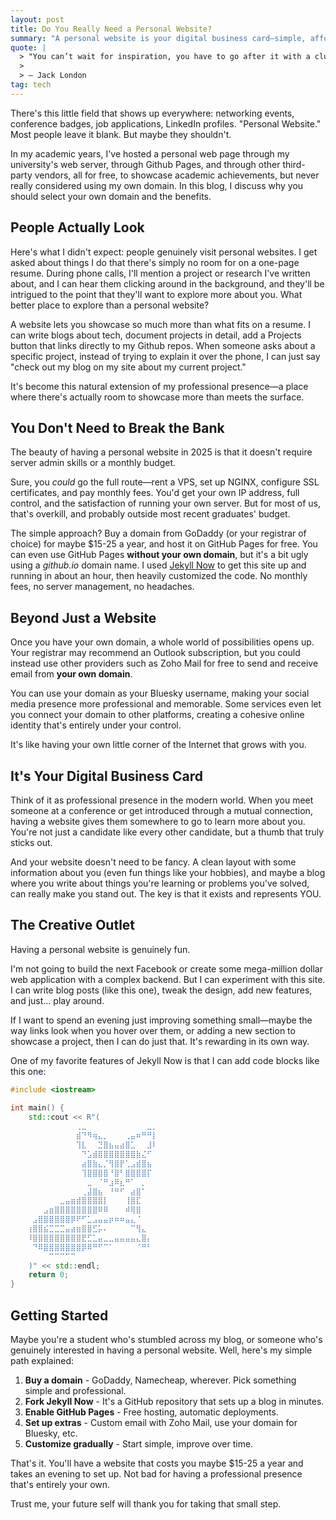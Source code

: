 ```yaml
---
layout: post
title: Do You Really Need a Personal Website?
summary: "A personal website is your digital business card—simple, affordable, and the best way to showcase projects, ideas, and stand out professionally."
quote: |
  > "You can’t wait for inspiration, you have to go after it with a club."
  >
  > — Jack London
tag: tech
---
```


There's this little field that shows up everywhere: networking events, conference badges, job applications, LinkedIn profiles. "Personal Website." Most people leave it blank. But maybe they shouldn't.

In my academic years, I've hosted a personal web page through my university's web server, through Github Pages, and through other third-party vendors, all for free, to showcase academic achievements, but never really considered using my own domain. In this blog, I discuss why you should select your own domain and the benefits.

## People Actually Look

Here's what I didn't expect: people genuinely visit personal websites. I get asked about things I do that there's simply no room for on a one-page resume. During phone calls, I'll mention a project or research I've written about, and I can hear them clicking around in the background, and they'll be intrigued to the point that they'll want to explore more about you. What better place to explore than a personal website?

A website lets you showcase so much more than what fits on a resume. I can write blogs about tech, document projects in detail, add a Projects button that links directly to my Github repos. When someone asks about a specific project, instead of trying to explain it over the phone, I can just say "check out my blog on my site about my current project."

It's become this natural extension of my professional presence—a place where there's actually room to showcase more than meets the surface.

## You Don't Need to Break the Bank

The beauty of having a personal website in 2025 is that it doesn't require server admin skills or a monthly budget.

Sure, you *could* go the full route—rent a VPS, set up NGINX, configure SSL certificates, and pay monthly fees. You'd get your own IP address, full control, and the satisfaction of running your own server. But for most of us, that's overkill, and probably outside most recent graduates' budget.

The simple approach? Buy a domain from GoDaddy (or your registrar of choice) for maybe $15-25 a year, and host it on GitHub Pages for free. You can even use GitHub Pages **without your own domain**, but it's a bit ugly using a *github.io* domain name. I used <a href="https://github.com/barryclark/jekyll-now/">Jekyll Now</a> to get this site up and running in about an hour, then heavily customized the code. No monthly fees, no server management, no headaches.

## Beyond Just a Website

Once you have your own domain, a whole world of possibilities opens up. Your registrar may recommend an Outlook subscription, but you could instead use other providers such as Zoho Mail for free to send and receive email from **your own domain**.

You can use your domain as your Bluesky username, making your social media presence more professional and memorable. Some services even let you connect your domain to other platforms, creating a cohesive online identity that's entirely under your control.

It's like having your own little corner of the Internet that grows with you.

## It's Your Digital Business Card

Think of it as professional presence in the modern world. When you meet someone at a conference or get introduced through a mutual connection, having a website gives them somewhere to go to learn more about you. You're not just a candidate like every other candidate, but a thumb that truly sticks out.

And your website doesn't need to be fancy. A clean layout with some information about you (even fun things like your hobbies), and maybe a blog where you write about things you're learning or problems you've solved, can really make you stand out. The key is that it exists and represents YOU.

## The Creative Outlet

Having a personal website is genuinely fun.

I'm not going to build the next Facebook or create some mega-million dollar web application with a complex backend. But I can experiment with this site. I can write blog posts (like this one), tweak the design, add new features, and just... play around.

If I want to spend an evening just improving something small—maybe the way links look when you hover over them, or adding a new section to showcase a project, then I can do just that. It's rewarding in its own way.

One of my favorite features of Jekyll Now is that I can add code blocks like this one:
```cpp
#include <iostream>

int main() {
    std::cout << R"(
⠀⠀⠀⠀⠀⠀⠀⠀⠀⠀⠀⠀⢀⣀⠀⠀⠀⠀⠀⠀⠀⠀⠀⠀⠀⣀⡀⠀⠀⠀
⠀⠀⠀⠀⠀⠀⠀⠀⠀⠀⠀⠀⣾⠙⠻⢶⣄⡀⠀⠀⠀⢀⣤⠶⠛⠛⡇⠀⠀⠀
⠀⠀⠀⠀⠀⠀⠀⠀⠀⠀⠀⠀⢹⣇⠀⠀⣙⣿⣦⣤⣴⣿⣁⠀⠀⣸⠇⠀⠀⠀
⠀⠀⠀⠀⠀⠀⠀⠀⠀⠀⠀⠀⠀⠙⣡⣾⣿⣿⣿⣿⣿⣿⣿⣷⣌⠋⠀⠀⠀⠀
⠀⠀⠀⠀⠀⠀⠀⠀⠀⠀⠀⠀⠀⣴⣿⣷⣄⡈⢻⣿⡟⢁⣠⣾⣿⣦⠀⠀⠀⠀
⠀⠀⠀⠀⠀⠀⠀⠀⠀⠀⠀⠀⠀⢹⣿⣿⣿⣿⠘⣿⠃⣿⣿⣿⣿⡏⠀⠀⠀⠀
⠀⠀⠀⠀⠀⠀⠀⠀⠀⠀⠀⠀⠀⠀⣀⠀⠈⠛⣰⠿⣆⠛⠁⠀⡀⠀⠀⠀⠀⠀
⠀⠀⠀⠀⠀⠀⠀⠀⠀⠀⠀⠀⠀⢀⣼⣿⣦⠀⠘⠛⠋⠀⣴⣿⠁⠀⠀⠀⠀⠀
⠀⠀⠀⠀⠀⠀⠀⠀⠀⣀⣤⣶⣾⣿⣿⣿⣿⡇⠀⠀⠀⢸⣿⣏⠀⠀⠀⠀⠀⠀
⠀⠀⠀⠀⠀⠀⣠⣶⣿⣿⣿⣿⣿⣿⣿⣿⠿⠿⠀⠀⠀⠾⢿⣿⠀⠀⠀⠀⠀⠀
⠀⠀⠀⠀⣠⣿⣿⣿⣿⣿⣿⡿⠟⠋⣁⣠⣤⣤⡶⠶⠶⣤⣄⠈⠀⠀⠀⠀⠀⠀
⠀⠀⠀⢰⣿⣿⣮⣉⣉⣉⣤⣴⣶⣿⣿⣋⡥⠄⠀⠀⠀⠀⠉⢻⣄⠀⠀⠀⠀⠀
⠀⠀⠀⠸⣿⣿⣿⣿⣿⣿⣿⣿⣿⣟⣋⣁⣤⣀⣀⣤⣤⣤⣤⣄⣿⡄⠀⠀⠀⠀
⠀⠀⠀⠀⠙⠿⣿⣿⣿⣿⣿⣿⣿⡿⠿⠛⠋⠉⠁⠀⠀⠀⠀⠈⠛⠃⠀⠀⠀⠀
⠀⠀⠀⠀⠀⠀⠀⠉⠉⠉⠉⠉⠀⠀⠀⠀⠀⠀⠀⠀⠀⠀⠀⠀⠀⠀⠀⠀⠀⠀
    )" << std::endl;
    return 0;
}
```

## Getting Started

Maybe you're a student who's stumbled across my blog, or someone who's genuinely interested in having a personal website. Well, here's my simple path explained:

1. **Buy a domain** - GoDaddy, Namecheap, wherever. Pick something simple and professional.
2. **Fork Jekyll Now** - It's a GitHub repository that sets up a blog in minutes.
3. **Enable GitHub Pages** - Free hosting, automatic deployments.
4. **Set up extras** - Custom email with Zoho Mail, use your domain for Bluesky, etc.
5. **Customize gradually** - Start simple, improve over time.

That's it. You'll have a website that costs you maybe $15-25 a year and takes an evening to set up. Not bad for having a professional presence that's entirely your own.

Trust me, your future self will thank you for taking that small step.